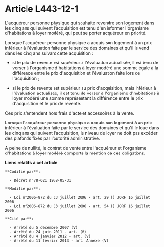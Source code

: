 # Article L443-12-1

L'acquéreur personne physique qui souhaite revendre son logement dans les cinq ans qui suivent l'acquisition est tenu d'en
informer l'organisme d'habitations à loyer modéré, qui peut se porter acquéreur en priorité.

Lorsque l'acquéreur personne physique a acquis son logement à un prix inférieur à l'évaluation faite par le service des
domaines et qu'il le vend dans les cinq ans suivant cette acquisition :

- si le prix de revente est supérieur à l'évaluation actualisée, il est tenu de verser à l'organisme d'habitations à loyer
modéré une somme égale à la différence entre le prix d'acquisition et l'évaluation faite lors de l'acquisition ;

- si le prix de revente est supérieur au prix d'acquisition, mais inférieur à l'évaluation actualisée, il est tenu de verser
à l'organisme d'habitations à loyer modéré une somme représentant la différence entre le prix d'acquisition et le prix de
revente.

Ces prix s'entendent hors frais d'acte et accessoires à la vente.

Lorsque l'acquéreur personne physique a acquis son logement à un prix inférieur à l'évaluation faite par le service des
domaines et qu'il le loue dans les cinq ans qui suivent l'acquisition, le niveau de loyer ne doit pas excéder des plafonds
fixés par l'autorité administrative.

A peine de nullité, le contrat de vente entre l'acquéreur et l'organisme d'habitations à loyer modéré comporte la mention de
ces obligations.

**Liens relatifs à cet article**

	**Codifié par**:

	  - Décret n°78-621 1978-05-31

	**Modifié par**:

	  - Loi n°2006-872 du 13 juillet 2006 - art. 29 () JORF 16 juillet 2006
	  - Loi n°2006-872 du 13 juillet 2006 - art. 54 () JORF 16 juillet 2006

	**Cité par**:

	  - Arrêté du 5 décembre 2007 (V)
	  - Arrêté du 24 juin 2011 - art. (V)
	  - Arrêté du 4 janvier 2012 - art. (V)
	  - Arrêté du 11 février 2013 - art. Annexe (V)

